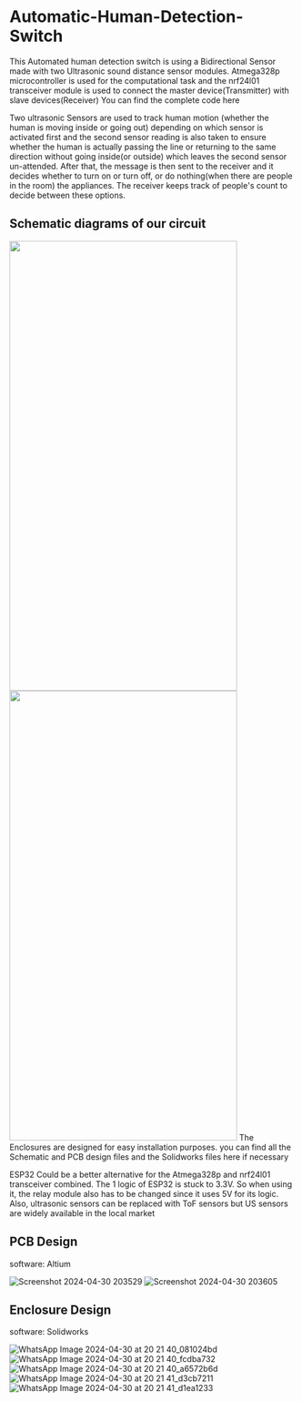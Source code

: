 # Automatic-Human-Detection-Switch

This Automated human detection switch is using a Bidirectional Sensor made with two Ultrasonic sound distance sensor modules.
Atmega328p microcontroller is used for the computational task and the nrf24l01 transceiver module is used to connect the master device(Transmitter) with slave devices(Receiver)
You can find the complete code here

Two ultrasonic Sensors are used to track human motion (whether the human is moving inside or going out) depending on which sensor is activated first and the second sensor reading is also taken to ensure whether the human is actually passing the line or returning to the same direction without going inside(or outside) which leaves the second sensor un-attended. After that, the message is then sent to the receiver and it decides whether to turn on or turn off, or do nothing(when there are people in the room) the appliances. The receiver keeps track of people's count to decide between these options.

## Schematic diagrams of our circuit
<img src="[https://cloud.githubusercontent.com/assets/yourgif.gif](https://github.com/Abithan07/Automatic-Human-Detection-Switch/assets/145646334/42dcd8a7-2585-4d2f-8df7-a5d31eacd20e)" width="400" height="790">
<img src="[https://cloud.githubusercontent.com/assets/yourgif.gif](https://github.com/Abithan07/Automatic-Human-Detection-Switch/assets/145646334/1d8818c3-9338-4c11-9abd-91c08789ae52)" width="400" height="790">
<!-- ![Screenshot 2024-04-30 203248](https://github.com/Abithan07/Automatic-Human-Detection-Switch/assets/145646334/42dcd8a7-2585-4d2f-8df7-a5d31eacd20e)
![Screenshot 2024-04-30 203426](https://github.com/Abithan07/Automatic-Human-Detection-Switch/assets/145646334/1d8818c3-9338-4c11-9abd-91c08789ae52)
 -->
The Enclosures are designed for easy installation purposes. you can find all the Schematic and PCB design files and the Solidworks files here if necessary


ESP32 Could be a better alternative for the Atmega328p and nrf24l01 transceiver combined. The 1 logic of ESP32 is stuck to 3.3V. So when using it, the relay module also has to be changed since it uses 5V for its logic. Also, ultrasonic sensors can be replaced with ToF sensors but US sensors are widely available in the local market

## PCB Design
software: Altium

![Screenshot 2024-04-30 203529](https://github.com/user-attachments/assets/bd7770e3-f03f-4809-9bed-bac45d3539aa)
![Screenshot 2024-04-30 203605](https://github.com/user-attachments/assets/a5e3894b-787b-4157-8813-9ad76a10bcfa)

## Enclosure Design
software: Solidworks

![WhatsApp Image 2024-04-30 at 20 21 40_081024bd](https://github.com/user-attachments/assets/6ed90a2e-e19c-4afd-bdb0-e2552f388957)
![WhatsApp Image 2024-04-30 at 20 21 40_fcdba732](https://github.com/user-attachments/assets/f6e1bc89-7a36-4ed3-ab20-0c2716384ed5)
![WhatsApp Image 2024-04-30 at 20 21 40_a6572b6d](https://github.com/user-attachments/assets/f3cc29a4-1947-4a2e-8094-44e84bf998b7)
![WhatsApp Image 2024-04-30 at 20 21 41_d3cb7211](https://github.com/user-attachments/assets/6d910265-8d68-4cd4-8377-69e971552d7b)
![WhatsApp Image 2024-04-30 at 20 21 41_d1ea1233](https://github.com/user-attachments/assets/716aa21e-cf50-43c7-9b47-4506dec14656)
